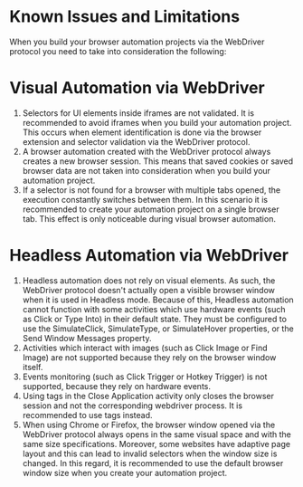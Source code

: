 ﻿# Known Issues and Limitations

When you build your browser automation projects via the WebDriver protocol you need to take into consideration the following:

# Visual Automation via WebDriver

1. Selectors for UI elements inside iframes are not validated. It is recommended to avoid iframes when you build your automation project. This occurs when element identification is done via the browser extension and selector validation via the WebDriver protocol.
2. A browser automation created with the WebDriver protocol always creates a new browser session. This means that saved cookies or saved browser data are not taken into consideration when you build your automation project.
3. If a selector is not found for a browser with multiple tabs opened, the execution constantly switches between them. In this scenario it is recommended to create your automation project on a single browser tab. This effect is only noticeable during visual browser automation.

# Headless Automation via WebDriver

1. Headless automation does not rely on visual elements. As such, the WebDriver protocol doesn't actually open a visible browser window when it is used in Headless mode. Because of this, Headless automation cannot function with some activities which use hardware events (such as Click or Type Into) in their default state. They must be configured to use the SimulateClick, SimulateType, or SimulateHover properties, or the Send Window Messages property.
2. Activities which interact with images (such as Click Image or Find Image) are not supported because they rely on the browser window itself.
3. Events monitoring (such as Click Trigger or Hotkey Trigger) is not supported, because they rely on hardware events.
4. Using <WND> tags in the Close Application activity only closes the browser session and not the corresponding webdriver process. It is recommended to use <HTML> tags instead.
5. When using Chrome or Firefox, the browser window opened via the WebDriver protocol always opens in the same visual space and with the same size specifications. Moreover, some websites have adaptive page layout and this can lead to invalid selectors when the window size is changed. In this regard, it is recommended to use the default browser window size when you create your automation project.
